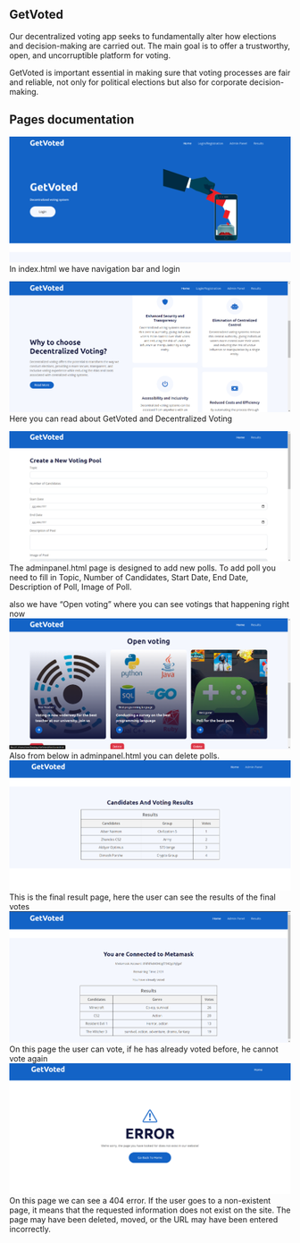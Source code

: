 ## GetVoted 
Our decentralized voting app seeks to fundamentally alter how elections and decision-making are carried out. The main goal is to offer a trustworthy, open, and uncorruptible platform for voting.

GetVoted is important essential in making sure that voting processes are fair and reliable, not only for political elections but also for corporate decision-making.

## Pages documentation
![Screenshot](Screenshot_6.png)
In index.html we have navigation bar and login

![Screenshot](Screenshot_1.png)
Here you can read about GetVoted and Decentralized Voting 

![Screenshot](Screenshot_2.png)
The adminpanel.html page is designed to add new polls. To add poll you need to fill in Topic, Number of Candidates, Start Date, End Date, Description of Poll, Image of Poll.

also we have  “Open voting” where you can see votings that happening right now
![Screenshot](Screenshot_3.png)
Also from below in adminpanel.html you can delete polls.
![Screenshot](Screenshot_4.png)
This is the final result page, here the user can see the results of the final votes
![Screenshot](Screenshot_5.png)
On this page the user can vote, if he has already voted before, he cannot vote again
![Screenshot](Screenshot_7.png)
On this page we can see a 404 error. If the user goes to a non-existent page, it means that the requested information does not exist on the site. The page may have been deleted, moved, or the URL may have been entered incorrectly.
